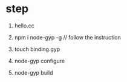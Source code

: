 # step
1. hello.cc

2. npm i node-gyp -g // follow the instruction

3. touch binding.gyp

4. node-gyp configure

5. node-gyp build